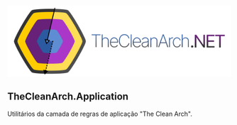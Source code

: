 ![The Clean Arch for .NET](https://raw.githubusercontent.com/Hibex-Solutions/TheCleanArch/main/docs/images/TheCleanArchBannerSmall.png)

## TheCleanArch.Application

Utilitários da camada de regras de aplicação "The Clean Arch".
